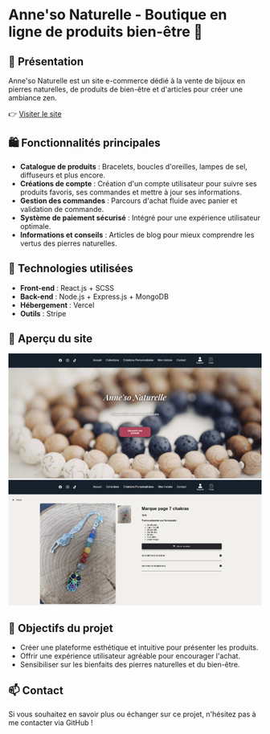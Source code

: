 # Anne'so Naturelle - Boutique en ligne de produits bien-être 💎

## 🌿 Présentation
Anne'so Naturelle est un site e-commerce dédié à la vente de bijoux en pierres naturelles, de produits de bien-être et d'articles pour créer une ambiance zen. 

👉 [Visiter le site](https://anneso-naturelle.fr)

## 🛍️ Fonctionnalités principales
- **Catalogue de produits** : Bracelets, boucles d'oreilles, lampes de sel, diffuseurs et plus encore.
- **Créations de compte** : Création d'un compte utilisateur pour suivre ses produits favoris, ses commandes et mettre à jour ses informations.
- **Gestion des commandes** : Parcours d'achat fluide avec panier et validation de commande.
- **Système de paiement sécurisé** : Intégré pour une expérience utilisateur optimale.
- **Informations et conseils** : Articles de blog pour mieux comprendre les vertus des pierres naturelles.

## 🔧 Technologies utilisées
- **Front-end** : React.js + SCSS
- **Back-end** : Node.js + Express.js + MongoDB
- **Hébergement** : Vercel
- **Outils** : Stripe

## 📸 Aperçu du site
![Page d'accueil](homepage.png)
![Page produit](product-page.png)

## 🚀 Objectifs du projet
- Créer une plateforme esthétique et intuitive pour présenter les produits.
- Offrir une expérience utilisateur agréable pour encourager l'achat.
- Sensibiliser sur les bienfaits des pierres naturelles et du bien-être.

## 📫 Contact
Si vous souhaitez en savoir plus ou échanger sur ce projet, n'hésitez pas à me contacter via GitHub !
